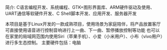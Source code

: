 简介: C语言编程开发、系统编程、GTK+图形界面库、ARM硬件驱动及使用、UART通信等软硬件开发、C Shell脚本开发、应用开发、服务器开发

本项目是基于Linux开发的一款成熟项目，使用场景为家庭陪伴，将产品放置客厅可直接使用语音进行控制音响进行上一曲、下一曲、暂停播放控制等功能
也可以在家里的局域网范围内使用Siri（苹果手机）、小爱（小米用户）、小布（vivo用户）进行多生态控制。
主要硬件包括：电脑
